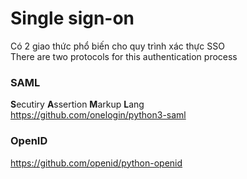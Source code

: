 # Single sign-on
Có 2 giao thức phổ biến cho quy trình xác thực SSO  
There are two protocols for this authentication process
### SAML
**S**ecutiry **A**ssertion **M**arkup **L**ang  
https://github.com/onelogin/python3-saml
### OpenID
https://github.com/openid/python-openid
